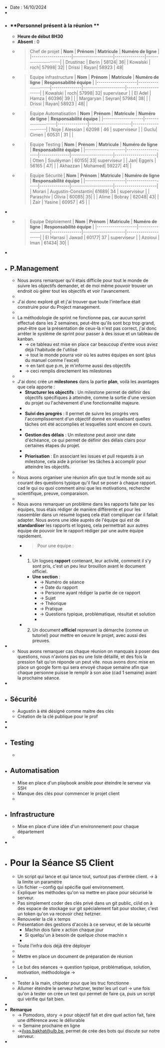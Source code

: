 - Date : 14/10/2024
-
- ### **Personnel présent à la réunion **
	- **Heure de début 8H30**
	- **Absent** : 0
	- > Chef de projet
	  | **Nom**            | **Prénom**         | **Matricule** | **Numéro de ligne** |
	  |--------------------|--------------------|---------------|---------------------|
	  | Drustinac            | Berin | 58124| 36|
	  | Kowalski       | roch| 57998| 32|
	  | Drissi | Rayan| 58923 | 48|
	- > Equipe infrastructure
	  | **Nom**            | **Prénom**         | **Matricule** | **Numéro de ligne** | **Responsabilité équipe** |
	  |--------------------|--------------------|---------------|---------------------|---------------------|
	  | Kowalski       | roch| 57998| 32| superviseur |
	  | El Adel | Hamza | 60396| 39 |  |
	  | Margaryan | Seyran| 57984| 38|  |
	  | Drissi | Rayan| 58923 | 48|  |
	- > Equipe Automatisation
	  | **Nom**            | **Prénom**         | **Matricule** | **Numéro de ligne** | **Responsabilité équipe** |
	  |--------------------|--------------------|---------------|---------------------|---------------------|
	  | Noje | Alessian | 62098 | 46 | superviseur |
	  | Guclu| Cimen | 60531 | 31 | |
	- > Equipe Testing
	  | **Nom**            | **Prénom**         | **Matricule** | **Numéro de ligne** | **Responsabilité équipe** |
	  |--------------------|--------------------|---------------|---------------------|---------------------|
	  | Otten | Soulêyman | 60155| 33| superviseur |
	  | Jan| Eggers | 56165 | 47| |
	  | Akhazzan | Mohamed| 59227| 41| |
	- > Equipe Sécurité
	  | **Nom**            | **Prénom**         | **Matricule** | **Numéro de ligne** | **Responsabilité équipe** |
	  |--------------------|--------------------|---------------|---------------------|---------------------|
	  | Morari | Augustin-Constantin| 61689| 34 | superviseur |
	  | Paraschiv | Olivia | 60085| 35| |
	  | Alime | Bobray | 62048| 43| |
	  | Zair | Yasine | 60957 | 45 | |
-
	- > Equipe Déploiement
	  | **Nom**            | **Prénom**         | **Matricule** | **Numéro de ligne** | **Responsabilité équipe** |
	  |--------------------|--------------------|---------------|---------------------|---------------------|
	  |  El Harrasi | Jawad | 60177| 37 | superviseur |
	  |  Azoioui | Iman | 61434| 30| |
-
- ## **P.Management**
	- Nous avons remarquer qu'il étais difficile pour tout le monde de suivre les objectifs demander, et de moi même pouvoir trouver un endroit où gérer tout les objectifs et voir l'avancement.
	-
	- J'ai donc exploré git et j'ai trouver que toute l'interface était construire pour du Project management.
	-
	- La méthodologie de sprint ne fonctionne pas, car aucun sprint effectué dans les 2 semaines, peut-être qu'ils sont bcp trop grand, peut-être que la présentation de ceux-là n'est pas correct, j'ai donc arrêter le système de sprint pour passer à des issue et un tableau de kanban.
		- -> ce tableau est mise en place car beaucoup d'entre vous aviez déjà l'habitude de l'utilisé
		- -> tout le monde pourra voir où les autres équipes en sont (plus du manuel comme l'excel)
		- -> en tant que p.m, je m'informe aussi des objectifs
		- -> ceci remplis directement les milestones
	-
	- J'ai donc crée un **milestones** dans la partie **plan**, voilà les avantages que cela apporte :
		- **Structurer les objectifs** : Un milestone permet de définir des objectifs spécifiques à atteindre, comme la sortie d'une version du projet ou l'achèvement d'une fonctionnalité majeure.
		-
		- **Suivi des progrès** : Il permet de suivre les progrès vers l'accomplissement d'un objectif donné en visualisant quelles tâches ont été accomplies et lesquelles sont encore en cours.
		-
		- **Gestion des délais** : Un milestone peut avoir une date d'échéance, ce qui permet de définir des délais clairs pour certaines étapes du projet.
		-
		- **Priorisation** : En associant les issues et pull requests à un milestone, cela aide à prioriser les tâches à accomplir pour atteindre les objectifs.
	-
	- Nous avons organiser une réunion afin que tout le monde soit au courant des questions typique qu'il faut se poser à chaque rapport. cad le qui ou quoi comment ainsi que les motivations, recherche scientifique, preuve, comparaison.
	-
	- Nous avons remarquer un problème dans les rapports faite par les équipes, tous étais rédiger de manière différente et pour les rassembler dans un résumé logseq cela était compliquer car il fallait adapter. Nous avons une idée auprès de l'équipe qui est de **standardiser** les rapports et logseq, cela permettrait aux autres équipe de pouvoir lire le rapport rédiger par une autre équipe rapidement.
		- > Pour une équipe :
		- 1. Un logseq **rapport** contenant, leur activité, comment il s'y sont pris, c'est un peu leur brouillon avant le document officiel.
			- **Une section** :
				- -> Numéro de séance
				- -> Date du rapport
				- -> Personne ayant rédiger la partie de ce rapport
				- -> Sujet
				- -> Théorique
				- -> Pratique
				- -> Questions typique, problématique, résultat et solution
				-
		- 2. Un document **officiel** reprenant la démarche  (comme un tutoriel) pour mettre en oeuvre le projet, avec aussi des preuves.
-
	- Nous avons remarquer cas chaque réunion on manquais à poser des questions, nous n'avions pas eu une liste détaillé, et des fois la pression fait qu'on réponde un peut vite. nous avons donc mise en place un google form qui sera envoyé chaque semaine afin que chaque personne puisse le remplir à son aise (cad 1 semaine) avant la prochaine séance.
-
- ## **Sécurité**
	- Augustin à été désigné comme maitre des clés
	- Création de la clé publique pour le prof
-
-
- ## **Testing**
	-
- ## **Automatisation**
	- Mise en place d'un playbook ansible pour éteindre le serveur via SSH
	- Manque des clés pour commencer le projet client
	-
- ## **Infrastructure**
	- Mise en place d'une idée d'un environnement pour chaque département
	-
-
- # **Pour la Séance S5 Client**
	- Un script qui lance et qui lance tout, surtout pas d'entrée client. -> à la limite un paramètre
	- Un fichier --config qui spécifie quel environnement.
	- Expliquer les méthodes qu'on va mettre en place pour sécurisé le serveur.
	- Pas simplement coder des clés privé dans un git public, ci/id on à des espace de stockage sur git spécialement fait pour stocker, c'est un token qu'on va recevoir chez hetzner.
	- Renouveler la clé x temps
	- Présentation des gestions d'accès à ce serveur, et de la sécurité
		- Machin dois faire x action  chaque jour
		- Si quelqu'un à besoin de quelque chose machin x
		-
	- Toute l'infra dois déjà être déployer
	-
	- Mettre en place un document de préparation de réunion
	-
	- Le but des séances 
	   -> question typique, problématique, solution, motivation, méthodologie
	   ->
-
	- Tester à la main, chipoter pour que les truc fonctionne
	- Allumer éteindre le serveur hetzner, tester les url curl -> une fois qu'on à tester on crée un test qui permet de faire ça, puis un script qui vérifie qui fait bien.
-
- **Remarque**
	- -> Pomodoro, story -> pour objectif fait et dire quel action fait, faire une différence avec le délivrable
	- -> Semaine prochaine en ligne
	- ->ilyas.bakhat@ulb.be, permet de crée des bots qui discute sur notre serveur.
-